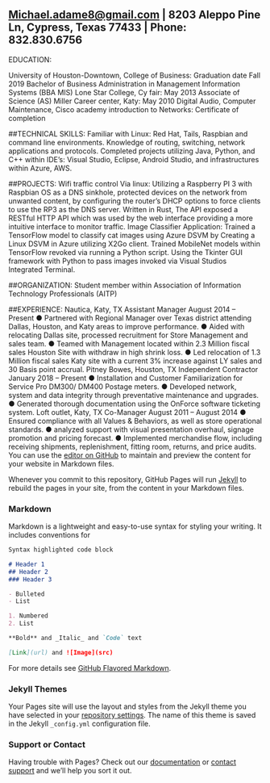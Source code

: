 ## Michael.adame8@gmail.com | 8203 Aleppo Pine Ln, Cypress, Texas 77433 | Phone: 832.830.6756

EDUCATION:

University of Houston-Downtown, College of Business: Graduation date Fall 2019
Bachelor of Business Administration in Management Information Systems (BBA MIS)
Lone Star College, Cy fair: May 2013 Associate of Science (AS)
Miller Career center, Katy: May 2010
Digital Audio, Computer Maintenance, Cisco academy introduction to Networks: Certificate of completion

##TECHNICAL SKILLS:
Familiar with Linux: Red Hat, Tails, Raspbian and command line environments. Knowledge of routing, switching, network
applications and protocols. Completed projects utilizing Java, Python, and C++ within IDE’s: Visual Studio, Eclipse, Android
Studio, and infrastructures within Azure, AWS.

##PROJECTS:
Wifi traffic control Via linux:
Utilizing a Raspberry PI 3 with Raspbian OS as a DNS sinkhole, protected devices on the network from unwanted content,
by configuring the router’s DHCP options to force clients to use the RP3 as the DNS server. Written in Rust, The API
exposed a RESTful HTTP API which was used by the web interface providing a more intuitive interface to monitor traffic.
Image Classifier Application:
Trained a TensorFlow model to classify cat images using Azure DSVM by Creating a Linux DSVM in Azure utilizing X2Go
client. Trained MobileNet models within TensorFlow revoked via running a Python script. Using the Tkinter GUI framework
with Python to pass images invoked via Visual Studios Integrated Terminal.

##ORGANIZATION:
Student member within Association of Information Technology Professionals (AITP)

##EXPERIENCE:
Nautica, Katy, TX Assistant Manager August 2014 – Present
● Partnered with Regional Manager over Texas district attending Dallas, Houston, and Katy areas to improve performance.
● Aided with relocating Dallas site, processed recruitment for Store Management and sales team.
● Teamed with Management located within 2.3 Million fiscal sales Houston Site with withdraw in high shrink loss.
● Led relocation of 1.3 Million fiscal sales Katy site with a current 3% increase against LY sales and 30 Basis point accrual.
Pitney Bowes, Houston, TX Independent Contractor January 2018 – Present
● Installation and Customer Familiarization for Service Pro DM300/ DM400 Postage meters.
● Developed network, system and data integrity through preventative maintenance and upgrades.
● Generated thorough documentation using the OnForce software ticketing system.
Loft outlet, Katy, TX Co-Manager August 2011 – August 2014
● Ensured compliance with all Values & Behaviors, as well as store operational standards.
● analyzed support with visual presentation overhaul, signage promotion and pricing forecast.
● Implemented merchandise flow, including receiving shipments, replenishment, fitting room, returns, and price audits.
You can use the [editor on GitHub](https://github.com/MichaelAdame/MichaelAdame.github.io/edit/master/index.md) to maintain and preview the content for your website in Markdown files.

Whenever you commit to this repository, GitHub Pages will run [Jekyll](https://jekyllrb.com/) to rebuild the pages in your site, from the content in your Markdown files.

### Markdown

Markdown is a lightweight and easy-to-use syntax for styling your writing. It includes conventions for

```markdown
Syntax highlighted code block

# Header 1
## Header 2
### Header 3

- Bulleted
- List

1. Numbered
2. List

**Bold** and _Italic_ and `Code` text

[Link](url) and ![Image](src)
```

For more details see [GitHub Flavored Markdown](https://guides.github.com/features/mastering-markdown/).

### Jekyll Themes

Your Pages site will use the layout and styles from the Jekyll theme you have selected in your [repository settings](https://github.com/MichaelAdame/MichaelAdame.github.io/settings). The name of this theme is saved in the Jekyll `_config.yml` configuration file.

### Support or Contact

Having trouble with Pages? Check out our [documentation](https://help.github.com/categories/github-pages-basics/) or [contact support](https://github.com/contact) and we’ll help you sort it out.
